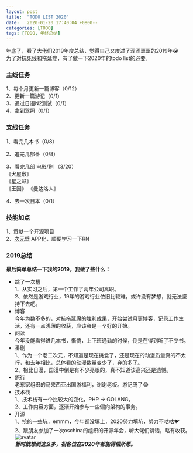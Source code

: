 ```yaml
---
layout: post
title:  "TODO LIST 2020"
date:   2020-01-20 17:40:04 +0800--
categories: [TODO]
tags: [TODO, 年终总结]  
---
```


年底了，看了大佬们2019年度总结，觉得自己又度过了浑浑噩噩的2019年😭  
为了对抗死线和拖延症，有了做一下2020年的todo list的必要。    

### 主线任务  
1、每个月更新一篇博客（0/12）  
2、更新一篇游记（0/1）  
3、通过日语N2测试（0/1）  
4、拿到驾照（0/1）

### 支线任务
1、看完几本书（0/8）  

2、追完几部番（0/8）  

3、看完几部 电影/剧 （3/20）    
《犬屋敷》  
《星之彩》  
《王国》
《曼达洛人》

4、去一次日本（0/1）

### 技能加点
1、贡献一个开源项目  
2、[次元壁](http://kabe.im) APP化，顺便学习一下RN

### 2019总结
**最后简单总结一下我的2019，我做了些什么：**  
- 跳了一次槽  
1、从实习之后，第一个工作了两年公司离职。  
2、依然是游戏行业，19年的游戏行业依旧比较难，或许没有梦想，就无法坚持下去吧。  
- 博客  
今年为数不多的，对抗拖延魔的胜利成果，开始尝试月更博客，记录工作生活，还有一点浅薄的收获，应该会是一个好的开始。
- 阅读  
今年没能看得进几本书，惭愧，上下班通勤的时候，倒是在得到听了不少书。  
- 番剧  
1、作为一个老二次元，不知道是现在挑食了，还是现在的动漫质量真的不太行，和去年相比，总体看的动漫数量变少了，弃的多了。  
2、相比日漫，国漫中倒是有不少亮眼的，真不知道该高兴还是遗憾。  
- 旅行  
老东家组织的马来西亚出国游福利，谢谢老板。游记鸽了😂
- 技术栈  
1、技术栈有一个比较大的变化，PHP -> GOLANG。  
2、工作内容方面，逐渐开始参与一些偏向架构的事务。  
- 开源  
1、挖的一些坑，emmm，今年都没填上，2020努力填坑，努力不咕咕🐦  
2、跟朋友参加了一次oschina的组织的开源年会，听大佬们讲话，略有收获。  
![avatar](https://cdn.jsdelivr.net/gh/mtora/image_bed@1.0/2020-01/%E9%98%BF%E8%91%B5.jpg)  
***暂时就想到这么多，祝各位在2020年都能得偿所愿。***
